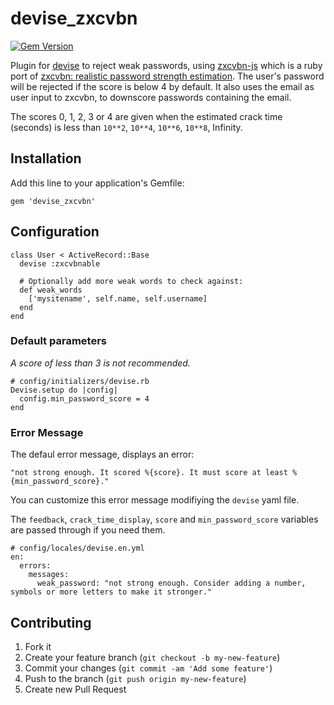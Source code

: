 # devise_zxcvbn

[![Gem Version](https://badge.fury.io/rb/devise_zxcvbn.png)](http://badge.fury.io/rb/devise_zxcvbn)

Plugin for [devise](https://github.com/plataformatec/devise) to reject weak passwords, using [zxcvbn-js](https://github.com/bitzesty/zxcvbn-js) which is a ruby port of [zxcvbn: realistic password strength estimation](https://tech.dropbox.com/2012/04/zxcvbn-realistic-password-strength-estimation/).
The user's password will be rejected if the score is below 4 by default. It also uses the email as user input to zxcvbn, to downscore passwords containing the email.

The scores 0, 1, 2, 3 or 4 are given when the estimated crack time (seconds) is less than `10**2`, `10**4`, `10**6`, `10**8`, Infinity.

## Installation

Add this line to your application's Gemfile:

    gem 'devise_zxcvbn'


## Configuration

    class User < ActiveRecord::Base
      devise :zxcvbnable

      # Optionally add more weak words to check against:
      def weak_words
        ['mysitename', self.name, self.username]
      end
    end

### Default parameters

_A score of less than 3 is not recommended._

    # config/initializers/devise.rb
    Devise.setup do |config|
      config.min_password_score = 4
    end

### Error Message

The defaul error message, displays an error:

    "not strong enough. It scored %{score}. It must score at least %{min_password_score}."

You can customize this error message modifiying the `devise` yaml file.

The `feedback`, `crack_time_display`, `score` and `min_password_score` variables are passed through if you need them.

    # config/locales/devise.en.yml
    en:
      errors:
        messages:
          weak_password: "not strong enough. Consider adding a number, symbols or more letters to make it stronger."


## Contributing

1. Fork it
2. Create your feature branch (`git checkout -b my-new-feature`)
3. Commit your changes (`git commit -am 'Add some feature'`)
4. Push to the branch (`git push origin my-new-feature`)
5. Create new Pull Request
